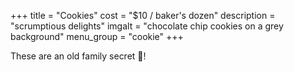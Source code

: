 +++
title = "Cookies"
cost = "$10 / baker's dozen"
description = "scrumptious delights"
imgalt = "chocolate chip cookies on a grey background"
menu_group = "cookie"
+++

These are an old family secret 🤫!
